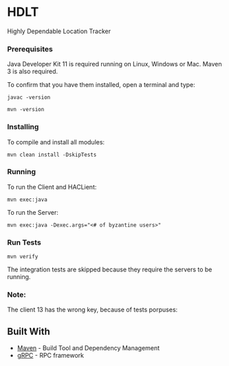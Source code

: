 # HDLT
Highly Dependable Location Tracker

### Prerequisites

Java Developer Kit 11 is required running on Linux, Windows or Mac.
Maven 3 is also required.

To confirm that you have them installed, open a terminal and type:

```
javac -version

mvn -version
```

### Installing

To compile and install all modules:

```
mvn clean install -DskipTests
```


### Running

To run the Client and HACLient:

```
mvn exec:java 
```

To run the Server:

```
mvn exec:java -Dexec.args="<# of byzantine users>"
```


### Run Tests

```
mvn verify 
```

The integration tests are skipped because they require the servers to be running.



### Note:

The client 13 has the wrong key, because of tests porpuses: 

## Built With

* [Maven](https://maven.apache.org/) - Build Tool and Dependency Management
* [gRPC](https://grpc.io/) - RPC framework

